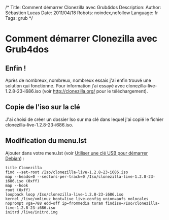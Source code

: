 /*
Title: Comment démarrer Clonezilla avec Grub4dos
Description: 
Author: Sébastien Lucas
Date: 2011/04/18
Robots: noindex,nofollow
Language: fr
Tags: grub
*/
# Comment démarrer Clonezilla avec Grub4dos

## Enfin !
Après de nombreux, nombreux, nombreux essais j'ai enfin trouvé une solution qui fonctionne. Pour information j'ai essayé avec clonezilla-live-1.2.8-23-i686.iso (voir http://clonezilla.org/ pour le téléchargement).

## Copie de l'iso sur la clé

J'ai choisi de créer un dossier Iso sur ma clé dans lequel j'ai copié le fichier clonezilla-live-1.2.8-23-i686.iso.

## Modification du menu.lst

Ajouter dans votre menu.lst (voir [Utiliser une clé USB pour démarrer Debian](/blog/grub4dos-usb-debian)) :
```
title Clonezilla 
find --set-root /Iso/clonezilla-live-1.2.8-23-i686.iso 
map --heads=0 --sectors-per-track=0 /Iso/clonezilla-live-1.2.8-23-i686.iso (0xff) 
map --hook 
root (0xff)
loopback loop /Iso/clonezilla-live-1.2.8-23-i686.iso 
kernel /live/vmlinuz boot=live live-config union=aufs nolocales noprompt vga=788 edd=off ip=frommedia toram findiso=/Iso/clonezilla-live-1.2.8-23-i686.iso 
initrd /live/initrd.img 
```





